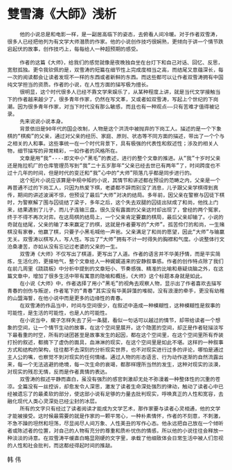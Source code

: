 # 雙雪濤《大師》浅析

```
    他的小说总是和电影一样，是一副居高临下的姿态，去俯看人间冷暖。对于作者双雪涛，很多人已经把他列为有文学大师潜质的作家。他的小说创作技巧很娴熟，更倾向于讲一个情节跌宕起伏的故事，创作技巧上，每每给人一种超预期的感受。
```
        作者的这篇《大师》，给我们的感觉就像是夜晚独自坐在台灯下和自己对话、回忆、反思，宽慰孤独。更令我钦佩的是，双雪涛的短篇在细节性上完成度相当之高，而结尾又意蕴深长，每一次的阅读都会让读者发现不一样的东西或者新鲜的东西。而这些都可以让作者双雪涛拥有中国纯文学担当的资质。作者的小说，在人性方面的描写极为擅长。
        很明显，这个时代很多人已经不靠文学来娱乐了，从某种程度上讲，就是当代文学接触当下的作者越来越少了，很多青年作家，仍然在写文革，又或者如双雪涛，写起上个世纪的下岗潮。因为很多青年作家，对当下时代没有那么敏感，而且也有一种观点——只有苦难才值得被记录。
        先来说说小说本身。
        背景依旧是90年代的国企改制，人物是这个洪流中被抛弃的下岗工人。描述的是一个下象棋的“棋痴”的父亲，通过对父亲的经历、家庭、原则、状态等不同方面的描述，带出了一个个与之相关的人和事。这些事统一在一个时代背景下，具有极强的代表性和叙述性；涉及的相关人物，细节描写的异常精彩，一如作者的风格所在。
        文章是用“我”----即文中小“黑毛”的表述，进行的整个文章的推进。从“我”十岁时父亲还是拖拉机厂的仓库管理员写到“我”二十五岁那年“父亲已经去世已有两年”了，时间跨度也不过十几年的时间，但是时代的变迁和“我”心中的“大师”陨落几乎都是同步进行的。
        这个短片小说应该算是中规中矩的小说，其情节和讲述都在预设的范畴之内，父亲是一个再普通不过的下岗工人，只因为热爱下棋，老婆都不辞而别没了消息，儿子跟父亲学棋得到真传，期间的讲述波澜不惊，但预设了最后“大师”对决的结局。多年前，因父亲在警察与囚徒下棋时，为警察解了围与囚徒结了梁子，多年之后，这个失去双腿的囚徒出狱成了和尚，他找上门来，结果遇到了儿子，而儿子连输三盘。很久没有露面的父亲这时却出现了，曾经的两个冤家，终于不得不再次对弈。在这局棋的结局上，一个父亲肯定要赢的棋局，最后父亲却输了。小说的奇就在结尾，父亲的输了本来赢定了的棋，这就是作者要写的“大师”。孤苦伶仃的和尚，一生赌棋没有家眷，他赢了棋，只要子小黑毛喊他一声爸。父亲满足了和尚的愿望，因此“大师”与输赢无关。双雪涛以棋写人，写人性。写出了“大师”拥有不计一时得失的胸襟和气度。小说整体行文沧桑凄苦，亦如从没有忘记过老婆的父亲的一生。
        双雪涛《大师》不仅写出了棋道，更写出了人道。作者的语言并不华美抒情，而是平实简炼，生活化的，更接地气，整个文章给人一种娓娓道来的安静叙事感。作者的创作特点除了我们在前几周里《跷跷板》中分析中提到的文章短小、节奏感强、精准的比喻和悬疑烧脑之外，在这篇文章中，增加了很多生活中带有寓意的隐喻和概括，《大师》这个标题本身就是如此。
        在小说《大师》中，作者选择了用小“黑毛”的视角去观察人物，显示出了作者喜欢去描写青春的创伤与叛逆，作者笔下的“青春”其实没有华美辞藻的堆砌，没有浪漫的牵手，更没有幼稚的山盟海誓，在他小说中而是更多的边缘性的青春。
        在双雪涛的作品当中，时间与空间很少，在叙述中造成一种模糊性，这种模糊性是叙事的可能性，是生活的可能性，也是人的可能性。
        在小说当中，瘸子怎样失去了另一条腿，看似一句话可以越过的情节，却带给读者一个想象的空间，让一个情节生动的故事，在这个空间里展开。这个隐匿的空间，却正是作者轻描淡写下最看重的时空，所有的谜团甚至是故事发生的起因，都在这个空间里，在这个空间里所有乔装打扮的叙述，都摘下了虚伪的面具，血淋淋的现实，在这个空间里是如此不堪。这样的一种叙事方式和结构的架构，往往都不去深刻的分析现实世界，也不对现实进行过多的评论，哪怕是通过主人公的嘴，也察觉不到对现实的任何情绪。通过人物的形态语言、行为动作逐渐的自然流露出来，每一个无法逃避的绝境，每一次生命的衰竭，都那样理所当然的发生，这种对现实的淡漠，对现实的残忍无情，反而是作者真情的表达。
        双雪涛的叙述平静而直白，虽没有强烈的感官刺激却无处不弥漫着一种整体性的沉重的苍凉。全篇没有一丝控诉，却愈发令人深思，激发了读者生命深处强烈的律动，触动了读者心中已经被遗忘了的最柔软的部分，使这部小说有足够的力量去批判现实，呼唤真正的人性和宽容，去融化现代人类心灵深处已经尘封的冰层。
        所有的文字只有经过了读者阅读才能成为文学艺术，那作家要与读者心灵相通，他的文学才能被接受。这时候最需要的就是作家的一颗平常心，一种朴素情怀，作者的不刻意，不刺激，不急不躁的坦然和坦荡，尽显阅尽人间万象、人性美丑的写作心态。他永远把自己放在一个倾听者或陈述者的位置，对自己的人物有充分的尊重和质朴忧伤的情感，所以他的小说往往会释放一种淡淡的诗意。在双雪涛平缓直白略显刚硬的文字里，承载了他细致体会日常生活中被人们忽视的人性和社会批判，而这都经得起时间的推敲。

韩    伟
